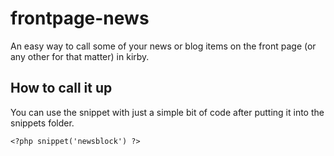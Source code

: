 frontpage-news
==============

An easy way to call some of your news or blog items on the front page (or any other for that matter) in kirby.

## How to call it up

You can use the snippet with just a simple bit of code after putting it into the snippets folder.

```
<?php snippet('newsblock') ?>
```
